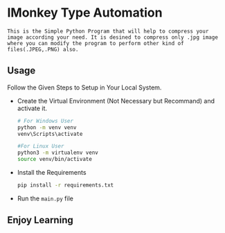 # IMonkey Type Automation
    This is the Simple Python Program that will help to compress your image according your need. It is desined to compress only .jpg image where you can modify the program to perform other kind of files(.JPEG,.PNG) also. 

## Usage
Follow the Given Steps to Setup in Your Local System. 
- Create the Virtual Environment (Not Necessary but Recommand) and activate it.
    ```bash
    # For Windows User
    python -m venv venv
    venv\Scripts\activate

    #For Linux User
    python3 -m virtualenv venv
    source venv/bin/activate

    ```
- Install the Requirements
    ```bash
    pip install -r requirements.txt
    ```
- Run the `main.py` file

## Enjoy Learning